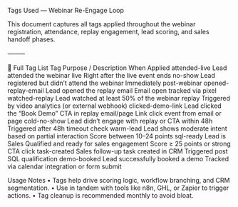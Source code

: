 Tags Used — Webinar Re-Engage Loop

This document captures all tags applied throughout the webinar registration, attendance, replay engagement, lead scoring, and sales handoff phases.

⸻

📌 Full Tag List
Tag                          Purpose / Description                                    When Applied
attended-live          Lead attended the webinar live                            Right after the live event ends
no-show                Lead registered but didn’t attend the webinar             Immediately post-webinar
opened-replay-email    Lead opened the replay email                              Email open tracked via pixel
watched-replay         Lead watched at least 50% of the webinar replay           Triggered by video analytics (or external webhook)
clicked-demo-link      Lead clicked the “Book Demo” CTA in replay email/page     Link click event from email or page
cold-no-show           Lead didn’t engage with replay or CTA within 48h          Triggered after 48h timeout check
warm-lead              Lead shows moderate intent based on partial interaction   Score between 10–24 points
sql-ready              Lead is Sales Qualified and ready for sales engagement    Score ≥ 25 points or strong CTA click
task-created           Sales follow-up task created in CRM                       Triggered post SQL qualification
demo-booked            Lead successfully booked a demo                           Tracked via calendar integration or form submit

Usage Notes
	•	Tags help drive scoring logic, workflow branching, and CRM segmentation.
	•	Use in tandem with tools like n8n, GHL, or Zapier to trigger actions.
	•	Tag cleanup is recommended monthly to avoid bloat.
